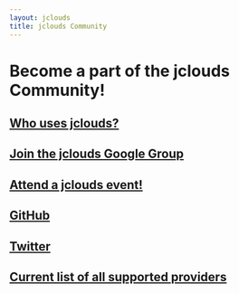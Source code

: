 ```yaml
---
layout: jclouds
title: jclouds Community
---
```


# Become a part of the jclouds Community!

## [Who uses jclouds?](/documentation/reference/apps-that-use-jclouds/)

## [Join the jclouds Google Group](https://groups.google.com/forum/?fromgroups#!forum/jclouds)

## [Attend a jclouds event!](http://www.meetup.com/jclouds/events/calendar/)

## [GitHub](https://github.com/jclouds/jclouds)

## [Twitter](http://twitter.com/jclouds)

## [Current list of all supported providers](/documentation/reference/supported-providers/)
